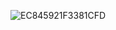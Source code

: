 ![EC845921F3381CFD](https://user-images.githubusercontent.com/6970715/83156034-7c0fc100-a134-11ea-96fb-8bda7dc8e495.gif)
